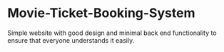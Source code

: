 # Movie-Ticket-Booking-System

Simple website with good design and minimal back end functionality to ensure that everyone understands it easily. 
